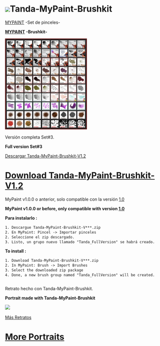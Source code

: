 ![](https://drive.google.com/uc?export=view&id=0ByCcPfRkDJQ8OUVhZE9wYWZOeG8)Tanda-MyPaint-Brushkit
=

[MYPAINT](http://mypaint.org) -Set de pinceles-

**[MYPAINT](http://mypaint.org) -Brushkit-**

![](https://github.com/eLeDeTe-LoDeTanda/Tanda-MyPaint-Brushkit/blob/master/Tanda-MyPaint-Brushkit.jpg)

Versión completa Set#3.

**Full version Set#3**

[Descargar Tanda-MyPaint-Brushkit-V1.2](http://lodetanda.blogspot.com/p/brushkitmypaint.html)

**[Download Tanda-MyPaint-Brushkit-V1.2](http://lodetanda.blogspot.com/p/brushkitmypaint.html)**
=

MyPaint v1.0.0 o anterior, solo compatible con la versión [1.0](https://github.com/eLeDeTe-LoDeTanda/Tanda-MyPaint-Brushkit/blob/master/Tanda-MyPaint-Brushkit-V1.0.zip)

**MyPaint v1.0.0 or before, only compatible with version [1.0](https://github.com/eLeDeTe-LoDeTanda/Tanda-MyPaint-Brushkit/blob/master/Tanda-MyPaint-Brushkit-V1.0.zip)**



**Para instalarlo :**
```
1. Descargue Tanda-MyPaint-Brushkit-V***.zip
2. En MyPaint: Pincel -> Importar pinceles
2. Seleccione el zip descargado.
3. Listo, un grupo nuevo llamado "Tanda_FullVersion" se habrá creado. 
```  


**To install :**
```
1. Download Tanda-MyPaint-Brushkit-V***.zip
2. In MyPaint: Brush -> Import Brushes
3. Select the downloaded zip package
4. Done, a new brush group named "Tanda_FullVersion" will be created. 
```
##

Retrato hecho con Tanda-MyPaint-Brushkit.

**Portrait made with Tanda-MyPaint-Brushkit**

![](https://3.bp.blogspot.com/-g0ljZee4k2w/WN1EivPAa_I/AAAAAAAAAUs/mIRS77AvVkI-a4YcUwvtIjf9_GznpboDACEw/s1600/-SalvadorDali.jpg)

[Más Retratos](http://lodetanda.blogspot.com/p/retratos.html)

**[More Portraits](http://lodetanda.blogspot.com/p/retratos.html)**
======================

